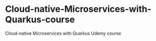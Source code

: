 # Cloud-native-Microservices-with-Quarkus-course
Cloud-native Microservices with Quarkus Udemy course
